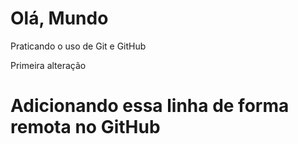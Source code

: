 # Olá, Mundo
 Praticando o uso de Git e GitHub

 Primeira alteração
# Adicionando essa linha de forma remota no GitHub
